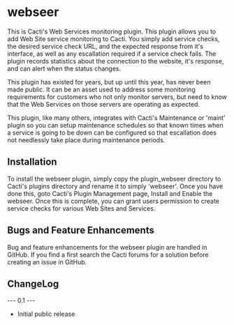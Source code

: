 # webseer

This is Cacti's Web Services monitoring plugin.  This plugin allows you to add Web Site service monitoring to Cacti.  You simply add service checks, the desired service check URL, and the expected response from it's interface, as well as any escallation required if a service check fails.  The plugin records statistics about the connection to the website, it's response, and can alert when the status changes.

This plugin has existed for years, but up until this year, has never been made public.  It can be an asset used to address some monitoring requirements for customers who not only monitor servers, but need to know that the Web Services on those servers are operating as expected.

This plugin, like many others, integrates with Cacti's Maintenance or 'maint' plugin so you can setup maintenance schedules so that known times when a service is going to be down can be configured so that escallation does not needlessly take place during maintenance periods.

## Installation

To install the webseer plugin, simply copy the plugin_webseer directory to Cacti's plugins directory and rename it to simply 'webseer'. Once you have done this, goto Cacti's Plugin Management page, Install and Enable the webseer. Once this is complete, you can grant users permission to create service checks for various Web Sites and Services.

## Bugs and Feature Enhancements

Bug and feature enhancements for the webseer plugin are handled in GitHub. If you find a first search the Cacti forums for a solution before creating an issue in GitHub.

## ChangeLog

--- 0.1 ---
* Initial public release
